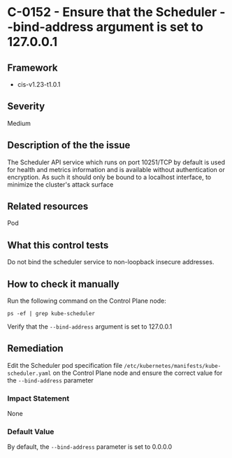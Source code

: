 # C-0152 - Ensure that the Scheduler --bind-address argument is set to 127.0.0.1

## Framework
* cis-v1.23-t1.0.1
 
## Severity
Medium

## Description of the the issue
The Scheduler API service which runs on port 10251/TCP by default is used for health and metrics information and is available without authentication or encryption. As such it should only be bound to a localhost interface, to minimize the cluster's attack surface
 
## Related resources
Pod
 
## What this control tests 
Do not bind the scheduler service to non-loopback insecure addresses.
 
## How to check it manually 
Run the following command on the Control Plane node:

 
```
ps -ef | grep kube-scheduler

```
 Verify that the `--bind-address` argument is set to 127.0.0.1
 
## Remediation
Edit the Scheduler pod specification file `/etc/kubernetes/manifests/kube-scheduler.yaml` on the Control Plane node and ensure the correct value for the `--bind-address` parameter
 
### Impact Statement
None
 
### Default Value
By default, the `--bind-address` parameter is set to 0.0.0.0
 
